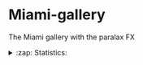 # Miami-gallery
The Miami gallery with the paralax FX
<details>
  <summary>:zap: Statistics:</summary>
   <img align="left" alt="codeSTACKr's GitHub Stats" src="https://github-readme-stats.vercel.app/api/top-langs/?username=FLWhy&langs_count=8&layout=compact" />
</details>
